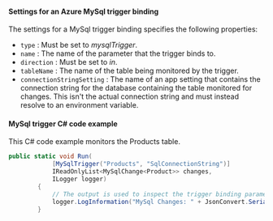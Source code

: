 #### Settings for an Azure MySql trigger binding

The settings for a MySql trigger binding specifies the following properties:

- `type` : Must be set to *mysqlTrigger*.
- `name` : The name of the parameter that the trigger binds to.
- `direction` : Must be set to *in*.
- `tableName` : The name of the table being monitored by the trigger.
- `connectionStringSetting` : The name of an app setting that contains the connection string for the database containing the table monitored for changes. This isn't the actual connection string and must instead resolve to an environment variable.

#### MySql trigger C# code example

This C# code example monitors the Products table.

```csharp
public static void Run(
            [MySqlTrigger("Products", "SqlConnectionString")]
            IReadOnlyList<MySqlChange<Product>> changes,
            ILogger logger)
        {
            // The output is used to inspect the trigger binding parameter in test methods.
            logger.LogInformation("MySql Changes: " + JsonConvert.SerializeObject(changes));
        }
```
